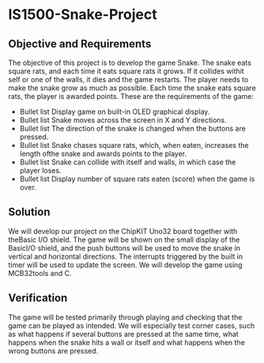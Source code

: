 # IS1500-Snake-Project

## Objective and Requirements

The objective of this project is to develop the game Snake. The snake eats square rats, and each time it eats square rats it grows. If it collides withit self or one of the walls, it dies and the game restarts. The player needs to make the snake grow as much as possible. Each time the snake eats square rats, the player is awarded points. These are the requirements of the game:


- Bullet list Display game on built-in OLED graphical display.
- Bullet list Snake moves across the screen in X and Y directions.
- Bullet list The direction of the snake is changed when the buttons are pressed.
- Bullet list Snake chases square rats, which, when eaten, increases the length ofthe snake and awards points to the player.
- Bullet list Snake can collide with itself and walls, in which case the player loses.
- Bullet list Display number of square rats eaten (score) when the game is over.

## Solution

We will develop our project on the ChipKIT Uno32 board together with theBasic I/O shield. The game will be shown on the small display of the BasicI/O shield, and the push buttons will be used to move the snake in vertical and horizontal directions. The interrupts triggered by the built in timer will be used to update the screen. We will develop the game using MCB32tools and C.

## Verification

The game will be tested primarily through playing and checking that the game can be played as intended. We will especially test corner cases, such as what happens if several buttons are pressed at the same time, what happens when the snake hits a wall or itself and what happens when the wrong buttons are pressed.
